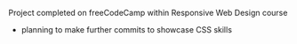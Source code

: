 Project completed on freeCodeCamp within Responsive Web Design course
- planning to make further commits to showcase CSS skills
